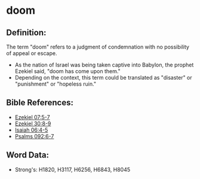 # doom #

## Definition: ##

The term "doom" refers to a judgment of condemnation with no possibility of appeal or escape.

* As the nation of Israel was being taken captive into Babylon, the prophet Ezekiel said, "doom has come upon them."
* Depending on the context, this term could be translated as "disaster" or "punishment" or "hopeless ruin."

## Bible References: ##

* [Ezekiel 07:5-7](rc://en/tn/help/ezk/07/05)
* [Ezekiel 30:8-9](rc://en/tn/help/ezk/30/08)
* [Isaiah 06:4-5](rc://en/tn/help/isa/06/04)
* [Psalms 092:6-7](rc://en/tn/help/psa/092/006)

## Word Data: ##

* Strong's: H1820, H3117, H6256, H6843, H8045
